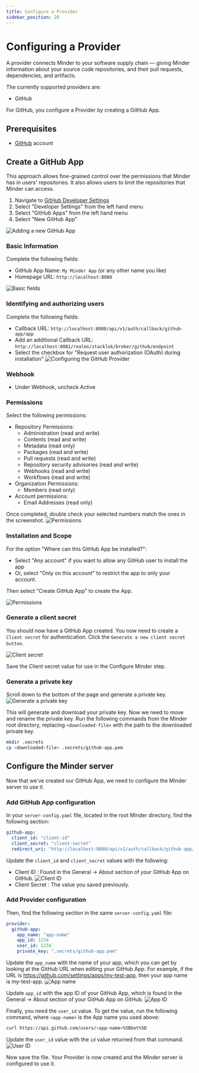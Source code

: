 ```yaml
---
title: Configure a Provider
sidebar_position: 20
---
```


# Configuring a Provider
A provider connects Minder to your software supply chain — giving Minder information about your source code repositories, and their pull requests, dependencies, and artifacts.

The currently supported providers are:
- GitHub   

For GitHub, you configure a Provider by creating a GitHub App. 

## Prerequisites

- [GitHub](https://github.com) account

## Create a GitHub App
This approach allows fine-grained control over the permissions that Minder has in users' repositories.  It also 
allows users to limit the repositories that Minder can access.

1. Navigate to [GitHub Developer Settings](https://github.com/settings/profile)
1. Select "Developer Settings" from the left hand menu
1. Select "GitHub Apps" from the left hand menu
1. Select "New GitHub App"

![Adding a new GitHub App](./images/new-github-app.png)

### Basic Information
Complete the following fields:
   - GitHub App Name: `My Minder App` (or any other name you like)
   - Homepage URL: `http://localhost:8080`

![Basic fields](./images/provider-basic.png)

### Identifying and authorizing users
Complete the following fields:
   - Callback URL: `http://localhost:8080/api/v1/auth/callback/github-app/app`
   - Add an additional Callback URL: `http://localhost:8081/realms/stacklok/broker/github/endpoint`
   - Select the checkbox for "Request user authorization (OAuth) during installation"
![Configuring the GitHub Provider](./images/provider-ident-and-auth.png)

### Webhook
- Under Webhook, uncheck Active

### Permissions
Select the following permissions:
   - Repository Permissions:
     - Administration (read and write)
     - Contents (read and write)
     - Metadata (read only)
     - Packages (read and write)
     - Pull requests (read and write)
     - Repository security advisories (read and write)
     - Webhooks (read and write)
     - Workflows (read and write)
   -  Organization Permissions:
      - Members (read only)
   - Account permissions:
      - Email Addresses (read only)

Once completed, double check your selected numbers match the ones in the screenshot.
![Permissions](./images/provider-permissions.png)

### Installation and Scope
For the option "Where can this GitHub App be installed?":
- Select "Any account" if you want to allow any GitHub user to install the app
- Or, select "Only on this account" to restrict the app to only your account.

Then select "Create GitHub App" to create the App.

![Permissions](./images/provider-create.png)

### Generate a client secret
You should now have a GitHub App created. You now need to create a `Client secret` for authentication.
Click the `Generate a new client secret button`.

![Client secret](./images/provider-client-secret-created.png)

Save the Client secret value for use in the Configure Minder step. 

### Generate a private key 
Scroll down to the bottom of the page and generate a private key.
![Generate a private key](./images/provider-generate-private.png)

This will generate and download your private key.
Now we need to move and rename the private key.
Run the following commands from the Minder root directory, replacing `<downloaded-file>` with the path to the downloaded private key.
```bash
mkdir .secrets
cp <downloaded-file> .secrets/github-app.pem
```

## Configure the Minder server
Now that we've created our GitHub App, we need to configure the Minder server to use it.


### Add GitHub App configuration

In your `server-config.yaml` file, located in the root Minder directory, find the following section:
```yaml
github-app:
  client_id: "client-id"
  client_secret: "client-secret"
  redirect_uri: "http://localhost:8080/api/v1/auth/callback/github-app/app" # This needs to match the registered callback URL in the GitHub App
```
Update the `client_id` and `client_secret` values with the following:
- Client ID : Found in the General -> About section of your GitHub App on GitHub.
![Client ID](./images/provider-client-id.png)
- Client Secret : The value you saved previously. 

### Add Provider configuration
Then, find the following section in the same `server-config.yaml` file:

```yaml
provider:
  github-app:
    app_name: "app-name"
    app_id: 1234
    user_id: 1234
    private_key: ".secrets/github-app.pem"
```
Update the `app_name` with the name of your app, which you can get by looking at the GitHub URL when editing your GitHub App. For example, if the URL is https://github.com/settings/apps/my-test-app, then your app name is my-test-app.
![App name](./images/provider-app-name.png)

Update `app_id` with the app ID of your GitHub App, which is found in the General -> About section of your GitHub App on GitHub.
![App ID](./images/provider-app-id.png)

Finally, you need the `user_id` value. To get the value, run the following command, where `<app-name>` is the App name you used above:

```bash
curl https://api.github.com/users/<app-name>%5Bbot%5D
```
Update the `user_id` value with the `id` value returned from that command. 
![User ID](./images/provider-user-id.png)

Now save the file. Your Provider is now created and the Minder server is configured to use it.


